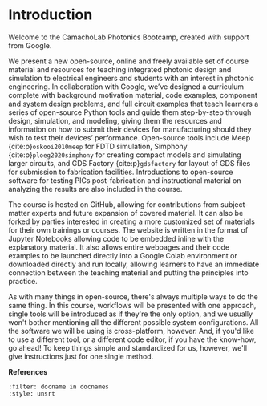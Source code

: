 # Introduction

Welcome to the CamachoLab Photonics Bootcamp, created with support from Google.

We present a new open-source, online and freely available set of course
material and resources for teaching integrated photonic design and simulation
to electrical engineers and students with an interest in photonic engineering.
In collaboration with Google, we’ve designed a curriculum complete with
background motivation material, code examples, component and system design
problems, and full circuit examples that teach learners a series of open-source
Python tools and guide them step-by-step through design, simulation, and
modeling, giving them the resources and information on how to submit their
devices for manufacturing should they wish to test their devices’ performance.
Open-source tools include Meep {cite:p}`oskooi2010meep` for FDTD simulation,
Simphony {cite:p}`ploeg2020simphony` for creating compact models and simulating
larger circuits, and GDS Factory {cite:p}`gdsfactory` for layout of GDS files
for submission to fabrication facilities. Introductions to open-source software
for testing PICs post-fabrication and instructional material on analyzing the
results are also included in the course. 

The course is hosted on GitHub, allowing for contributions from subject-matter
experts and future expansion of covered material. It can also be forked by
parties interested in creating a more customized set of materials for their own
trainings or courses. The website is written in the format of Jupyter Notebooks
allowing code to be embedded inline with the explanatory material. It also
allows entire webpages and their code examples to be launched directly into a
Google Colab environment or downloaded directly and run locally, allowing
learners to have an immediate connection between the teaching material and
putting the principles into practice. 

As with many things in open-source, there's always multiple ways to do the same
thing. In this course, workflows will be presented with one approach, single
tools will be introduced as if they're the only option, and we usually won't
bother mentioning all the different possible system configurations. All the
software we will be using is cross-platform, however. And, if you'd like to
use a different tool, or a different code editor, if you have the know-how, go
ahead! To keep things simple and standardized for us, however, we'll give
instructions just for one single method.

**References**

```{bibliography}
:filter: docname in docnames
:style: unsrt
```
